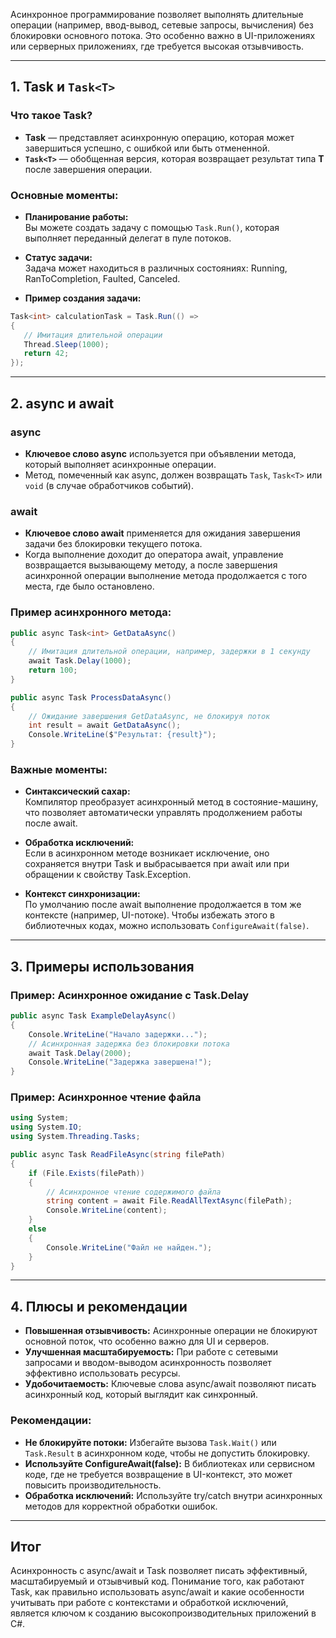 Асинхронное программирование позволяет выполнять длительные операции (например, ввод-вывод, сетевые запросы, вычисления) без блокировки основного потока. Это особенно важно в UI-приложениях или серверных приложениях, где требуется высокая отзывчивость.

---

## 1. Task и `Task<T>`

### Что такое Task?

- **Task** — представляет асинхронную операцию, которая может завершиться успешно, с ошибкой или быть отмененной.
- **`Task<T>`** — обобщенная версия, которая возвращает результат типа **T** после завершения операции.

### Основные моменты:

- **Планирование работы:**  
    Вы можете создать задачу с помощью `Task.Run()`, которая выполняет переданный делегат в пуле потоков.
    
- **Статус задачи:**  
    Задача может находиться в различных состояниях: Running, RanToCompletion, Faulted, Canceled.
    
- **Пример создания задачи:**

```C#
Task<int> calculationTask = Task.Run(() => 
{     
   // Имитация длительной операции     
   Thread.Sleep(1000);     
   return 42; 
});
```

---

## 2. async и await

### async

- **Ключевое слово async** используется при объявлении метода, который выполняет асинхронные операции.
- Метод, помеченный как async, должен возвращать `Task`, `Task<T>` или `void` (в случае обработчиков событий).

### await

- **Ключевое слово await** применяется для ожидания завершения задачи без блокировки текущего потока.
- Когда выполнение доходит до оператора await, управление возвращается вызывающему методу, а после завершения асинхронной операции выполнение метода продолжается с того места, где было остановлено.

### Пример асинхронного метода:

```C#
public async Task<int> GetDataAsync()
{
    // Имитация длительной операции, например, задержки в 1 секунду
    await Task.Delay(1000);
    return 100;
}

public async Task ProcessDataAsync()
{
    // Ожидание завершения GetDataAsync, не блокируя поток
    int result = await GetDataAsync();
    Console.WriteLine($"Результат: {result}");
}
```
### Важные моменты:

- **Синтаксический сахар:**  
    Компилятор преобразует асинхронный метод в состояние-машину, что позволяет автоматически управлять продолжением работы после await.
    
- **Обработка исключений:**  
    Если в асинхронном методе возникает исключение, оно сохраняется внутри Task и выбрасывается при await или при обращении к свойству Task.Exception.
    
- **Контекст синхронизации:**  
    По умолчанию после await выполнение продолжается в том же контексте (например, UI-потоке). Чтобы избежать этого в библиотечных кодах, можно использовать `ConfigureAwait(false)`.
    

---

## 3. Примеры использования

### Пример: Асинхронное ожидание с Task.Delay

```C#
public async Task ExampleDelayAsync()
{
    Console.WriteLine("Начало задержки...");
    // Асинхронная задержка без блокировки потока
    await Task.Delay(2000);
    Console.WriteLine("Задержка завершена!");
}

```

### Пример: Асинхронное чтение файла

```C#
using System;
using System.IO;
using System.Threading.Tasks;

public async Task ReadFileAsync(string filePath)
{
    if (File.Exists(filePath))
    {
        // Асинхронное чтение содержимого файла
        string content = await File.ReadAllTextAsync(filePath);
        Console.WriteLine(content);
    }
    else
    {
        Console.WriteLine("Файл не найден.");
    }
}

```

---

## 4. Плюсы и рекомендации

- **Повышенная отзывчивость:** Асинхронные операции не блокируют основной поток, что особенно важно для UI и серверов.
- **Улучшенная масштабируемость:** При работе с сетевыми запросами и вводом-выводом асинхронность позволяет эффективно использовать ресурсы.
- **Удобочитаемость:** Ключевые слова async/await позволяют писать асинхронный код, который выглядит как синхронный.

### Рекомендации:

- **Не блокируйте потоки:** Избегайте вызова `Task.Wait()` или `Task.Result` в асинхронном коде, чтобы не допустить блокировку.
- **Используйте ConfigureAwait(false):** В библиотеках или сервисном коде, где не требуется возвращение в UI-контекст, это может повысить производительность.
- **Обработка исключений:** Используйте try/catch внутри асинхронных методов для корректной обработки ошибок.

---

## Итог

Асинхронность с async/await и Task позволяет писать эффективный, масштабируемый и отзывчивый код. Понимание того, как работают Task, как правильно использовать async/await и какие особенности учитывать при работе с контекстами и обработкой исключений, является ключом к созданию высокопроизводительных приложений в C#.
